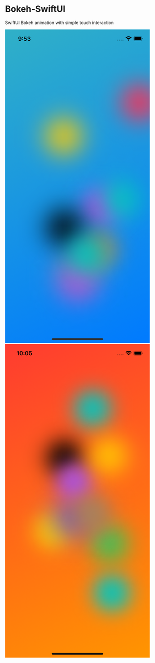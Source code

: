 # Bokeh-SwiftUI
SwiftUI Bokeh animation with simple touch interaction

![alt text](https://github.com/cesmejia/Bokeh-SwiftUI/blob/main/bokeh-blue.png?raw=true)
![alt text](https://github.com/cesmejia/Bokeh-SwiftUI/blob/main/bokeh-red.png?raw=true)
